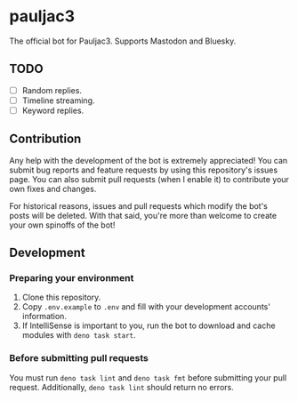 # pauljac3

The official bot for Pauljac3. Supports Mastodon and Bluesky.

## TODO

- [ ] Random replies.
- [ ] Timeline streaming.
- [ ] Keyword replies.

## Contribution

Any help with the development of the bot is extremely appreciated! You can
submit bug reports and feature requests by using this repository's issues page.
You can also submit pull requests (when I enable it) to contribute your own
fixes and changes.

For historical reasons, issues and pull requests which modify the bot's posts
will be deleted. With that said, you're more than welcome to create your own
spinoffs of the bot!

## Development

### Preparing your environment

1. Clone this repository.
2. Copy `.env.example` to `.env` and fill with your development accounts' information.
3. If IntelliSense is important to you, run the bot to download and cache modules with `deno task start`.

### Before submitting pull requests

You must run `deno task lint` and `deno task fmt` before submitting your pull request. Additionally, `deno task lint` should return no errors.